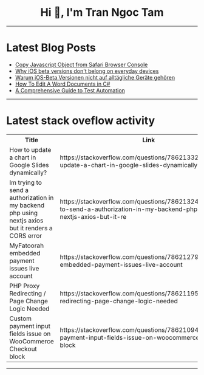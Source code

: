 <h1 align="center">Hi 👋, I'm Tran Ngoc Tam</h1>

---

# Latest Blog Posts 
<!-- BLOG-POST-LIST:START -->
- [Copy Javascript Object from Safari Browser Console](https://dev.to/dinesh_d/copy-javascript-object-from-safari-browser-console-4kfl)
- [Why iOS beta versions don&#39;t belong on everyday devices](https://dev.to/disane/why-ios-beta-versions-dont-belong-on-everyday-devices-1blc)
- [Warum iOS-Beta Versionen nicht auf alltägliche Geräte gehören](https://dev.to/disane/warum-ios-beta-versionen-nicht-auf-alltagliche-gerate-gehoren-3h4d)
- [How To Edit A Word Documents in C#](https://dev.to/tayyabcodes/how-to-edit-a-word-documents-in-c-1m2d)
- [A Comprehensive Guide to Test Automation](https://dev.to/elle_richard_232/a-comprehensive-guide-to-test-automation-3joe)
<!-- BLOG-POST-LIST:END -->

---

# Latest stack oveflow activity
<table>
  <tr><th>Title</th><th>Link</th></tr>
  <!-- STACKOVERFLOW:START --><tr><td>How to update a chart in Google Slides dynamically?</td><td>https://stackoverflow.com/questions/78621332/how-to-update-a-chart-in-google-slides-dynamically</td></tr><tr><td>Im trying to send a authorization in my backend php using nextjs axios but it renders a CORS error</td><td>https://stackoverflow.com/questions/78621324/im-trying-to-send-a-authorization-in-my-backend-php-using-nextjs-axios-but-it-re</td></tr><tr><td>MyFatoorah embedded payment issues live account</td><td>https://stackoverflow.com/questions/78621279/myfatoorah-embedded-payment-issues-live-account</td></tr><tr><td>PHP Proxy Redirecting / Page Change Logic Needed</td><td>https://stackoverflow.com/questions/78621195/php-proxy-redirecting-page-change-logic-needed</td></tr><tr><td>Custom payment input fields issue on WooCommerce Checkout block</td><td>https://stackoverflow.com/questions/78621094/custom-payment-input-fields-issue-on-woocommerce-checkout-block</td></tr><!-- STACKOVERFLOW:END -->
</table>

---


